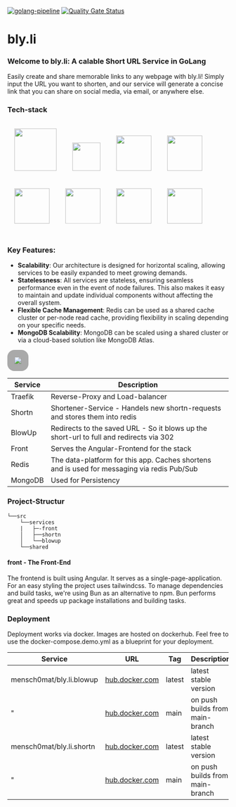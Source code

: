 [![golang-pipeline](https://github.com/Menschomat/bly.li/actions/workflows/push.yml/badge.svg)](https://github.com/Menschomat/bly.li/actions/workflows/push.yml) [![Quality Gate Status](https://sonarcloud.io/api/project_badges/measure?project=Menschomat_bly.li&metric=alert_status)](https://sonarcloud.io/summary/new_code?id=Menschomat_bly.li)

# bly.li

### Welcome to bly.li: A calable Short URL Service in GoLang

Easily create and share memorable links to any webpage with bly.li! Simply input the URL you want to shorten, and our service will generate a concise link that you can share on social media, via email, or anywhere else.

### Tech-stack

<div>
<image style=" padding:1rem; margin:auto; border-radius:1rem; height: 6rem;" src="./etc/assets/logos/go_logo.png">
<image style=" padding:1rem; margin:auto; border-radius:1rem; height: 4rem;  padding-bottom:1.5rem;" src="./etc/assets/logos/redis_mark.svg">
<image style=" padding:1rem; margin:auto; border-radius:1rem; height: 5rem" src="./etc/assets/logos/mongo_db.svg">
<image style=" padding:1rem; margin:auto; border-radius:1rem; height: 5rem" src="./etc/assets/logos/traefik.svg">
<image style=" padding:1rem; margin:auto; border-radius:1rem; width: 5rem" src="./etc/assets/logos/angular_gradient.png">
<image style=" padding:1rem; margin:auto; border-radius:1rem; width: 5rem; padding-bottom:1.7rem; " src="./etc/assets/logos/tailwindcss.svg">
<image style=" padding:1rem; margin:auto; border-radius:1rem; width: 5rem" src="./etc/assets/logos/bun_logo.svg">
<image style=" padding:1rem; margin:auto; border-radius:1rem; width: 5rem" src="./etc/assets/logos/docker-mark.svg">
</div>

### Key Features:

- **Scalability**: Our architecture is designed for horizontal scaling, allowing services to be easily expanded to meet growing demands.
- **Statelessness**: All services are stateless, ensuring seamless performance even in the event of node failures. This also makes it easy to maintain and update individual components without affecting the overall system.
- **Flexible Cache Management**: Redis can be used as a shared cache cluster or per-node read cache, providing flexibility in scaling depending on your specific needs.
- **MongoDB Scalability**: MongoDB can be scaled using a shared cluster or via a cloud-based solution like MongoDB Atlas.

<image style="background:darkgray; padding:1rem; margin:auto; border-radius:1rem" src="./etc/assets/blyli.arch.svg">

| Service | Description                                                                                 |
| ------- | ------------------------------------------------------------------------------------------- |
| Traefik | Reverse-Proxy and Load-balancer                                                             |
| Shortn  | Shortener-Service - Handels new shortn-requests and stores them into redis                  |
| BlowUp  | Redirects to the saved URL - So it blows up the short-url to full and redirects via 302     |
| Front   | Serves the Angular-Frontend for the stack                                                   |
| Redis   | The data-platform for this app. Caches shortens and is used for messaging via redis Pub/Sub |
| MongoDB | Used for Persistency                                                                        |

### Project-Structur

```
└──src
    └──services
    |   ├─-front
    │   ├──shortn
    │   └──blowup
    └──shared
```

#### front - The Front-End

The frontend is built using Angular. It serves as a single-page-application.
For an easy styling the project uses tailwindcss.
To manage dependencies and build tasks, we're using Bun as an alternative to npm.
Bun performs great and speeds up package installations and building tasks.

### Deployment

Deployment works via docker.
Images are hosted on dockerhub. Feel free to use the docker-compose.demo.yml as a blueprint for your deployment.

| Service                  | URL                                                                                  | Tag    | Description                     |
| ------------------------ | ------------------------------------------------------------------------------------ | ------ | ------------------------------- |
| mensch0mat/bly.li.blowup | [hub.docker.com](https://hub.docker.com/repository/docker/mensch0mat/bly.li.blowup/) | latest | latest stable version           |
| "                        | [hub.docker.com](https://hub.docker.com/repository/docker/mensch0mat/bly.li.blowup/) | main   | on push builds from main-branch |
| mensch0mat/bly.li.shortn | [hub.docker.com](https://hub.docker.com/repository/docker/mensch0mat/bly.li.shortn/) | latest | latest stable version           |
| "                        | [hub.docker.com](https://hub.docker.com/repository/docker/mensch0mat/bly.li.shortn/) | main   | on push builds from main-branch |
